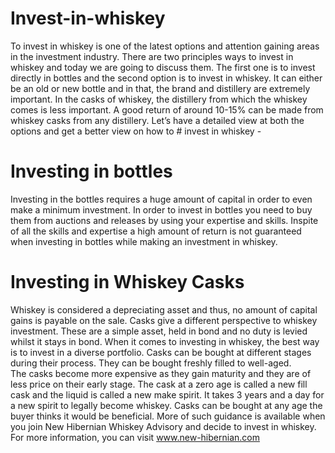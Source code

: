 # Invest-in-whiskey
To invest in whiskey is one of the latest options and attention gaining areas in the investment industry. There are two principles ways to invest in whiskey and today we are going to discuss them. The first one is to invest directly in bottles and the second option is to invest in whiskey. It can either be an old or new bottle and in that, the brand and distillery are extremely important. In the casks of whiskey, the distillery from which the whiskey comes is less important. A good return of around 10-15% can be made from whiskey casks from any distillery. 
Let’s have a detailed view at both the options and get a better view on how to # invest in whiskey - 
# Investing in bottles 
Investing in the bottles requires a huge amount of capital in order to even make a minimum investment. In order to invest in bottles you need to buy them from auctions and releases by using your expertise and skills. Inspite of all the skills and expertise a high amount of return is not guaranteed when investing in bottles while making an investment in whiskey. 
# Investing in Whiskey Casks 
Whiskey is considered a depreciating asset and thus, no amount of capital gains is payable on the sale. Casks give a different perspective to whiskey investment. These are a simple asset, held in bond and no duty is levied whilst it stays in bond. When it comes to investing in whiskey, the best way is to invest in a diverse portfolio. Casks can be bought at different stages during their process. They can be bought freshly filled to well-aged.  	
The casks become more expensive as they gain maturity and they are of less price on their early stage. The cask at a zero age is called a new fill cask and the liquid is called a new make spirit. It takes 3 years and a day for a new spirit to legally become whiskey. Casks can be bought at any age the buyer thinks it would be beneficial. 
More of such guidance is available when you join New Hibernian Whiskey Advisory and decide to invest in whiskey. For more information, you can visit www.new-hibernian.com 
